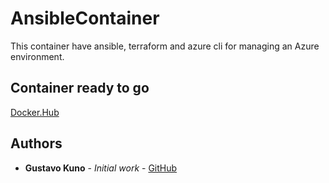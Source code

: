 # AnsibleContainer

This container have ansible, terraform and azure cli for managing an Azure environment.

## Container ready to go 
[Docker.Hub](https://hub.docker.com/r/gustavmk/ansiblecontainer)

## Authors

* **Gustavo Kuno** - *Initial work* - [GitHub](https://github.com/Gustavmk)
